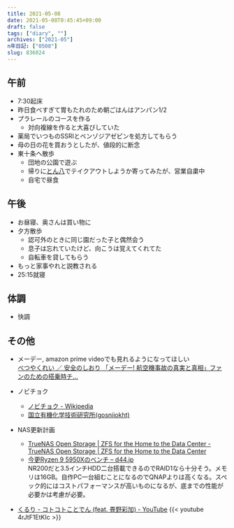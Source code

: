 ```yaml
---
title: 2021-05-08
date: 2021-05-08T0:45:45+09:00
draft: false
tags: ["diary", ""]
archives: ["2021-05"]
n年日記: ["0508"]
slug: 836024
---
```

## 午前
- 7:30起床
- 昨日食べすぎて胃もたれのため朝ごはんはアンパン1/2
- プラレールのコースを作る
  - 対向複線を作ると大喜びしていた
- 薬局でいつものSSRIとベンゾジアゼピンを処方してもらう
- 母の日の花を買おうとしたが、値段的に断念
- 東十条へ散歩
  - 団地の公園で遊ぶ
  - 帰りに[とん八](https://tabelog.com/tokyo/A1323/A132304/13042354/)でテイクアウトしようか寄ってみたが、営業自粛中
  - 自宅で昼食
## 午後
- お昼寝、奥さんは買い物に
- 夕方散歩
  - 認可外のときに同じ園だった子と偶然会う
  - 息子は忘れていたけど、向こうは覚えてくれてた
  - 自転車を貸してもらう
- もっと家事やれと説教される
- 25:15就寝
## 体調
- 快調
## その他
- メーデー, amazon prime videoでも見れるようになってほしい  
[べつやくれい ／ 安全のしおり 「メーデー! 航空機事故の真実と真相」ファンのための搭乗時チ...](https://83s.shop/items/5f449b0e7df2816b6d6dbc05)

- ノビチョク
  - [ノビチョク - Wikipedia](https://ja.wikipedia.org/wiki/%E3%83%8E%E3%83%93%E3%83%81%E3%83%A7%E3%82%AF)
  - [国立有機化学技術研究所(gosniiokht)](http://gosniiokht.ru/)
- NAS更新計画
  - [TrueNAS Open Storage | ZFS for the Home to the Data Center - TrueNAS Open Storage | ZFS for the Home to the Data Center](https://www.truenas.com/)
  - [今更Ryzen 9 5950Xのベンチ – d44.jp](https://d44.jp/?p=10813)  
  NR200だと3.5インチHDD二台搭載できるのでRAID1なら十分そう。メモリは16GB。自作PC一台組むことになるのでQNAPよりは高くなる。スペック的にはコストパフォーマンスが高いものになるが、底までの性能が必要かは考慮が必要。
- [くるり - コトコトことでん (feat. 畳野彩加) - YouTube](https://www.youtube.com/watch?v=4rJtF1EtKIc)
{{< youtube 4rJtF1EtKIc >}}